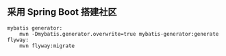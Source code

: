 ## 采用 Spring Boot 搭建社区
```
mybatis generator:
    mvn -Dmybatis.generator.overwrite=true mybatis-generator:generate
flyway:
    mvn flyway:migrate
```